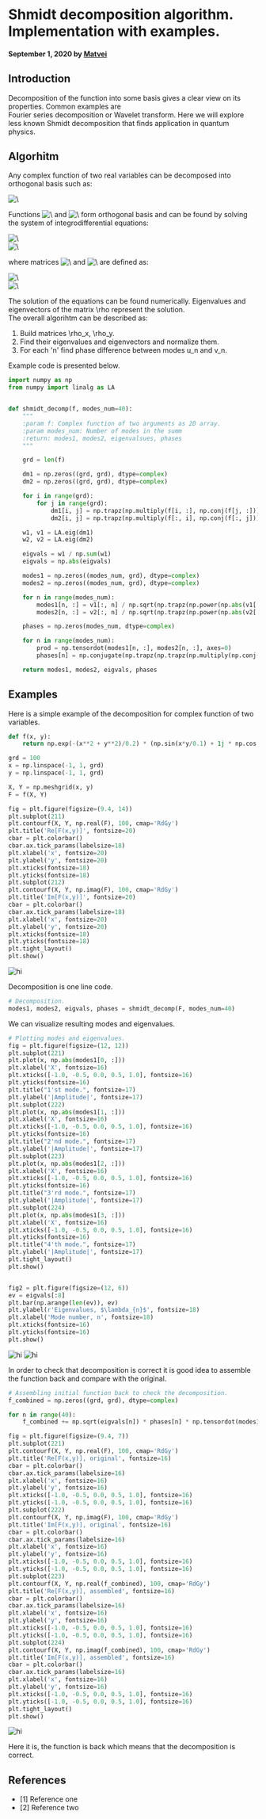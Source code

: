 # Shmidt decomposition algorithm. Implementation with examples.

#### September 1, 2020 by [Matvei](/)

## Introduction
Decomposition of the function into some basis gives a clear view on its properties. Common examples are <br/> 
Fourier series decomposition or Wavelet transform. Here we will explore less known Shmidt decomposition that finds application in quantum physics. 

## Algorhitm
Any complex function of two real variables can be decomposed into orthogonal basis such as: <br/> 

<img src="https://latex.codecogs.com/svg.latex?\Large&space;F(x, y) =\sum_{n} \sqrt{\lambda_{n}} u_{n}(x) v_{n}(y), \ \ \sum_{n}\lambda_{n} = 1" title="\" />

Functions <img src="https://latex.codecogs.com/svg.latex? u_{n}(x)" title="\" /> and <img src="https://latex.codecogs.com/svg.latex? v_{n}(x)" title="\" /> form orthogonal basis and can be found by solving the system of integrodifferential equations:

<img src="https://latex.codecogs.com/svg.latex?\Large&space; \int dx \rho_{x}(x, x') u_{n}(x) = \lambda_{n} u_{n}(x)" title="\" />
<br/> 
<img src="https://latex.codecogs.com/svg.latex?\Large&space; \int dy \rho_{y}(y, y') v_{n}(y) = \lambda_{n} v_{n}(y)" title="\" />


where matrices <img src="https://latex.codecogs.com/svg.latex? \rho_{x}" title="\" />
 and <img src="https://latex.codecogs.com/svg.latex? \rho_{y}" title="\" /> are defined as:

<img src="https://latex.codecogs.com/svg.latex?\Large&space; \rho_{x}(x, x') = \int dy F(x, y)F^{*}(x', y)" title="\" />
<br/>
<img src="https://latex.codecogs.com/svg.latex?\Large&space; \rho_{y}(y, y') = \int dx F(x, y)F^{*}(x, y')" title="\" />

The solution of the equations can be found numerically. Eigenvalues and eigenvectors of the matrix \rho represent the solution. <br/> The overall algorihtm can be described as: <br/>
1. Build matrices \rho_x, \rho_y. <br/>
2. Find their eigenvalues and eigenvectors and normalize them. <br/>
3. For each 'n' find phase difference between modes u_n and v_n. <br/>

Example code is presented below.


```python
import numpy as np
from numpy import linalg as LA


def shmidt_decomp(f, modes_num=40):
    """
    :param f: Complex function of two arguments as 2D array.
    :param modes_num: Number of modes in the summ
    :return: modes1, modes2, eigenvalsues, phases
    """

    grd = len(f)

    dm1 = np.zeros((grd, grd), dtype=complex)
    dm2 = np.zeros((grd, grd), dtype=complex)

    for i in range(grd):
        for j in range(grd):
            dm1[i, j] = np.trapz(np.multiply(f[i, :], np.conj(f[j, :])))
            dm2[i, j] = np.trapz(np.multiply(f[:, i], np.conj(f[:, j])))

    w1, v1 = LA.eig(dm1)
    w2, v2 = LA.eig(dm2)

    eigvals = w1 / np.sum(w1)
    eigvals = np.abs(eigvals)

    modes1 = np.zeros((modes_num, grd), dtype=complex)
    modes2 = np.zeros((modes_num, grd), dtype=complex)

    for n in range(modes_num):
        modes1[n, :] = v1[:, n] / np.sqrt(np.trapz(np.power(np.abs(v1[:, n]), 2)))
        modes2[n, :] = v2[:, n] / np.sqrt(np.trapz(np.power(np.abs(v2[:, n]), 2)))

    phases = np.zeros(modes_num, dtype=complex)

    for n in range(modes_num):
        prod = np.tensordot(modes1[n, :], modes2[n, :], axes=0)
        phases[n] = np.conjugate(np.trapz(np.trapz(np.multiply(np.conj(f), prod))) / np.sqrt(eigvals[n]))

    return modes1, modes2, eigvals, phases
```

## Examples

Here is a simple example of the decomposition for complex function of two variables.

```python
def f(x, y):
    return np.exp(-(x**2 + y**2)/0.2) * (np.sin(x*y/0.1) + 1j * np.cos(x*y/0.1))

grd = 100
x = np.linspace(-1, 1, grd)
y = np.linspace(-1, 1, grd)

X, Y = np.meshgrid(x, y)
F = f(X, Y)

fig = plt.figure(figsize=(9.4, 14))
plt.subplot(211)
plt.contourf(X, Y, np.real(F), 100, cmap='RdGy')
plt.title('Re[F(x,y)]', fontsize=20)
cbar = plt.colorbar()
cbar.ax.tick_params(labelsize=18)
plt.xlabel('x', fontsize=20)
plt.ylabel('y', fontsize=20)
plt.xticks(fontsize=18)
plt.yticks(fontsize=18)
plt.subplot(212)
plt.contourf(X, Y, np.imag(F), 100, cmap='RdGy')
plt.title('Im[F(x,y)]', fontsize=20)
cbar = plt.colorbar()
cbar.ax.tick_params(labelsize=18)
plt.xlabel('x', fontsize=20)
plt.ylabel('y', fontsize=20)
plt.xticks(fontsize=18)
plt.yticks(fontsize=18)
plt.tight_layout()
plt.show()
```

<!--- <img src="static/media/func.210fd8d8.png" alt="hi" class="inline"/> -->
<img src="../static/media/func.210fd8d8.png" alt="hi" class="inline"/>

Decomposition is one line code.

```python
# Decomposition.
modes1, modes2, eigvals, phases = shmidt_decomp(F, modes_num=40)
```

We can visualize resulting modes and eigenvalues.

```python
# Plotting modes and eigenvalues.
fig = plt.figure(figsize=(12, 12))
plt.subplot(221)
plt.plot(x, np.abs(modes1[0, :]))
plt.xlabel('X', fontsize=16)
plt.xticks([-1.0, -0.5, 0.0, 0.5, 1.0], fontsize=16)
plt.yticks(fontsize=16)
plt.title("1'st mode.", fontsize=17)
plt.ylabel('|Amplitude|', fontsize=17)
plt.subplot(222)
plt.plot(x, np.abs(modes1[1, :]))
plt.xlabel('X', fontsize=16)
plt.xticks([-1.0, -0.5, 0.0, 0.5, 1.0], fontsize=16)
plt.yticks(fontsize=16)
plt.title("2'nd mode.", fontsize=17)
plt.ylabel('|Amplitude|', fontsize=17)
plt.subplot(223)
plt.plot(x, np.abs(modes1[2, :]))
plt.xlabel('X', fontsize=16)
plt.xticks([-1.0, -0.5, 0.0, 0.5, 1.0], fontsize=16)
plt.yticks(fontsize=16)
plt.title("3'rd mode.", fontsize=17)
plt.ylabel('|Amplitude|', fontsize=17)
plt.subplot(224)
plt.plot(x, np.abs(modes1[3, :]))
plt.xlabel('X', fontsize=16)
plt.xticks([-1.0, -0.5, 0.0, 0.5, 1.0], fontsize=16)
plt.yticks(fontsize=16)
plt.title("4'th mode.", fontsize=17)
plt.ylabel('|Amplitude|', fontsize=17)
plt.tight_layout()
plt.show()


fig2 = plt.figure(figsize=(12, 6))
ev = eigvals[:8]
plt.bar(np.arange(len(ev)), ev)
plt.ylabel(r'Eigenvalues, $\lambda_{n}$', fontsize=18)
plt.xlabel('Mode number, n', fontsize=18)
plt.xticks(fontsize=16)
plt.yticks(fontsize=16)
plt.show()
```

<img src="../static/media/modes.7de203f8.png" alt="hi" class="inline"/>
<img src="../static/media/eigvalues.34805bfe.png" alt="hi" class="inline"/>

In order to check that decomposition is correct it is good idea to assemble the function back and compare with the original.

```python
# Assembling initial function back to check the decomposition.
f_combined = np.zeros((grd, grd), dtype=complex)

for n in range(40):
    f_combined += np.sqrt(eigvals[n]) * phases[n] * np.tensordot(modes1[n, :], modes2[n, :], axes=0)

fig = plt.figure(figsize=(9.4, 7))
plt.subplot(221)
plt.contourf(X, Y, np.real(F), 100, cmap='RdGy')
plt.title('Re[F(x,y)], original', fontsize=16)
cbar = plt.colorbar()
cbar.ax.tick_params(labelsize=16)
plt.xlabel('x', fontsize=16)
plt.ylabel('y', fontsize=16)
plt.xticks([-1.0, -0.5, 0.0, 0.5, 1.0], fontsize=16)
plt.yticks([-1.0, -0.5, 0.0, 0.5, 1.0], fontsize=16)
plt.subplot(222)
plt.contourf(X, Y, np.imag(F), 100, cmap='RdGy')
plt.title('Im[F(x,y)], original', fontsize=16)
cbar = plt.colorbar()
cbar.ax.tick_params(labelsize=16)
plt.xlabel('x', fontsize=16)
plt.ylabel('y', fontsize=16)
plt.xticks([-1.0, -0.5, 0.0, 0.5, 1.0], fontsize=16)
plt.yticks([-1.0, -0.5, 0.0, 0.5, 1.0], fontsize=16)
plt.subplot(223)
plt.contourf(X, Y, np.real(f_combined), 100, cmap='RdGy')
plt.title('Re[F(x,y)], assembled', fontsize=16)
cbar = plt.colorbar()
cbar.ax.tick_params(labelsize=16)
plt.xlabel('x', fontsize=16)
plt.ylabel('y', fontsize=16)
plt.xticks([-1.0, -0.5, 0.0, 0.5, 1.0], fontsize=16)
plt.yticks([-1.0, -0.5, 0.0, 0.5, 1.0], fontsize=16)
plt.subplot(224)
plt.contourf(X, Y, np.imag(f_combined), 100, cmap='RdGy')
plt.title('Im[F(x,y)], assembled', fontsize=16)
cbar = plt.colorbar()
cbar.ax.tick_params(labelsize=16)
plt.xlabel('x', fontsize=16)
plt.ylabel('y', fontsize=16)
plt.xticks([-1.0, -0.5, 0.0, 0.5, 1.0], fontsize=16)
plt.yticks([-1.0, -0.5, 0.0, 0.5, 1.0], fontsize=16)
plt.tight_layout()
plt.show()
```

<img src="../static/media/assembly.26eea317.png" alt="hi" class="inline"/>

Here it is, the function is back which means that the decomposition is correct.

## References
- [1] Reference one
- [2] Reference two

